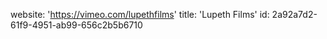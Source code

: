 website: 'https://vimeo.com/lupethfilms'
title: 'Lupeth Films'
id: 2a92a7d2-61f9-4951-ab99-656c2b5b6710
